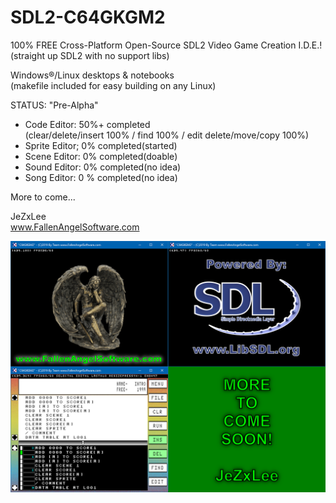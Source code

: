 # SDL2-C64GKGM2
100% FREE Cross-Platform Open-Source SDL2 Video Game Creation I.D.E.!  
(straight up SDL2 with no support libs)  
  
Windows®/Linux desktops & notebooks  
(makefile included for easy building on any Linux)  
  
STATUS: "Pre-Alpha"  

- Code Editor: 50%+ completed  
(clear/delete/insert 100% / find 100% / edit delete/move/copy 100%)  
- Sprite Editor; 0% completed(started)  
- Scene Editor: 0% completed(doable)  
- Sound Editor: 0% completed(no idea)  
- Song Editor: 0 % completed(no idea)  
  
More to come...  
  
JeZxLee  
www.FallenAngelSoftware.com  

![GitHubPromo](GitHubPromo7.png)
